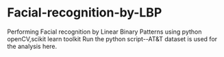 # Facial-recognition-by-LBP
Performing Facial recognition by Linear Binary Patterns using python openCV,scikit learn toolkit
Run the python script--AT&T dataset is used for the analysis here.
